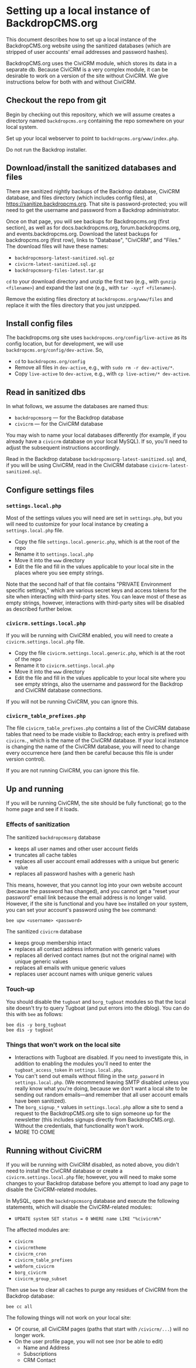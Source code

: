 # Setting up a local instance of BackdropCMS.org

This document describes how to set up a local instance of the BackdropCMS.org website using the sanitized databases (which are stripped of user accounts' email addresses and password hashes).

BackdropCMS.org uses the CiviCRM module, which stores its data in a separate db. Because CiviCRM is a very complex module, it can be desirable to work on a version of the site without CiviCRM. We give instructions below for both with and without CiviCRM.

## Checkout the repo from git

Begin by checking out this repository, which we will assume creates a directory named `backdropcms.org` containing the repo somewhere on your local system.

Set up your local webserver to point to `backdropcms.org/www/index.php`. 

Do not run the Backdrop installer.

## Download/install the sanitized databases and files

There are sanitized nightly backups of the Backdrop database, CiviCRM database, and files directory (which includes config files), at https://sanitize.backdropcms.org. That site is password-protected; you will need to get the username and password from a Backdrop administrator.

Once on that page, you will see backups for Backdropcms.org (first section), as well as for docs.backdropcms.org, forum.backdropcms.org, and events.backdropcms.org. Download the latest backups for backdropcms.org (first row), links to "Database", "CiviCRM", and "Files." The download files will have these names:

* `backdropcmsorg-latest-sanitized.sql.gz`
* `civicrm-latest-sanitized.sql.gz`
* `backdropcmsorg-files-latest.tar.gz`

`cd` to your download directory and unzip the first two (e.g., with `gunzip <filename>`) and expand the last one (e.g., with `tar -xyzf <filename>`).

Remove the existing files directory at `backdropcms.org/www/files` and replace it with the files directory that you just unzipped.

## Install config files

The backdropcms.org site uses `backdropcms.org/config/live-active` as its config location, but for development, we will use `backdropcms.org/config/dev-active`. So,

* `cd` to `backdropcms.org/config`
* Remove all files in `dev-active`, e.g., with `sudo rm -r dev-active/*`.
* Copy `live-active` to `dev-active`, e.g., with `cp live-active/* dev-active`.

## Read in sanitized dbs

In what follows, we assume the databases are named thus:

* `backdropcmsorg` — for the Backdrop database
* `civicrm` — for the CiviCRM database

You may wish to name your local databases differently (for example, if you already have a `civicrm` database on your local MySQL). If so, you'll need to adjust the subsequent instructions accordingly.

Read in the Backdrop database `backdropcmsorg-latest-sanitized.sql` and, if you will be using CiviCRM, read in the CiviCRM database `civicrm-latest-sanitized.sql`.

## Configure settings files

### `settings.local.php`

Most of the settings values you will need are set in `settings.php`, but you will need to customize for your local instance by creating a `settings.local.php` file. 

* Copy the file `settings.local.generic.php`, which is at the root of the repo
* Rename it to `settings.local.php`
* Move it into the `www` directory
* Edit the file and fill in the values applicable to your local site in the places where you see empty strings.

Note that the second half of that file contains "PRIVATE Environment specific settings," which are various secret keys and access tokens for the site when interacting with third-party sites. You can leave most of these as empty strings, however, interactions with third-party sites will be disabled as described further below.

### `civicrm.settings.local.php`

If you will be running with CiviCRM enabled, you will need to create a `civicrm.settings.local.php` file. 

* Copy the file `civicrm.settings.local.generic.php`, which is at the root of the repo
* Rename it to `civicrm.settings.local.php`
* Move it into the `www` directory
* Edit the file and fill in the values applicable to your local site where you see empty strings, also the username and password for the Backdrop and CiviCRM database connections.

If you will not be running CiviCRM, you can ignore this.

### `civicrm_table_prefixes.php`

The file `civicrm_table_prefixes.php` contains a list of the CiviCRM database tables that need to be made visible to Backdrop; each entry is prefixed with `civicrm.`, which is the name of the CiviCRM database. If your local instance is changing the name of the CiviCRM database, you will need to change every occurrence here (and then be careful because this file is under version control). 

If you are not running CiviCRM, you can ignore this file.

## Up and running

If you will be running CiviCRM, the site should be fully functional; go to the home page and see if it loads.

### Effects of sanitization

The sanitized `backdropcmsorg` database 

* keeps all user names and other user account fields
* truncates all cache tables
* replaces all user account email addresses with a unique but generic value
* replaces all password hashes with a generic hash

This means, however, that you cannot log into your own website account (because the password has changed), and you cannot get a "reset your password" email link because the email address is no longer valid. However, if the site is functional and you have `bee` installed on your system, you can set your account's password using the `bee` command:

```
bee upw <username> <password>
```

The sanitized `civicrm` database

* keeps group membership intact
* replaces all contact address information with generic values
* replaces all derived contact names (but not the original name) with unique generic values
* replaces all emails with unique generic values
* replaces user account names with unique generic values

### Touch-up

You should disable the `tugboat` and `borg_tugboat` modules so that the local site doesn't try to query Tugboat (and put errors into the dblog). You can do this with `bee` as follows:

```
bee dis -y borg_tugboat
bee dis -y tugboat
```

### Things that won't work on the local site

* Interactions with Tugboat are disabled. If you need to investigate this, in addition to enabling the modules you'll need to enter the `tugboat_access_token` in `settings.local.php`.
* You can't send out emails without filling in the `smtp_pasword` in `settings.local.php`. (We recommend leaving SMTP disabled unless you really know what you're doing, because we don't want a local site to be sending out random emails—and remember that all user account emails have been sanitized).
* The `borg_signup_*` values in `settings.local.php` allow a site to send a request to the BackdropCMS.org site to sign someone up for the newsletter (this includes signups directly from BackdropCMS.org). Without the credentials, that functionality won't work.
* MORE TO COME

## Running without CiviCRM

If you will be running with CiviCRM disabled, as noted above, you didn't need to install the CiviCRM database or create a `civicrm.settings.local.php` file; however, you will need to make some changes to your Backdrop database before you attempt to load any page to disable the CiviCRM-related modules.

In MySQL, open the `backdropcmsorg` database and execute the following statements, which will disable the CiviCRM-related modules:

* `UPDATE system SET status = 0 WHERE name LIKE "%civicrm%"`

The affected modules are:

* `civicrm`
* `civicrmtheme`
* `civicrm_cron`
* `civicrm_table_prefixes`
* `webform_civicrm`
* `borg_civicrm`
* `civicrm_group_subset`

Then use `bee` to clear all caches to purge any residues of CiviCRM from the Backdrop database:

```
bee cc all
```

The following things will not work on your local site:

* Of course, all CiviCRM pages (paths that start with `/civicrm/...`) will no longer work.
* On the user profile page, you will not see (nor be able to edit)
    * Name and Address
    * Subscriptions
    * CRM Contact
